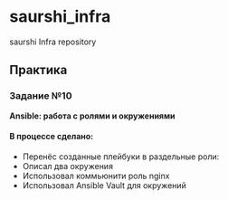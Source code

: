 # saurshi_infra
saurshi Infra repository

## Практика
### Задание №10
**Ansible: работа с ролями и окружениями**

#### В процессе сделано:
* Перенёс созданные плейбуки в раздельные роли:
* Описал два окружения
* Использовал коммьюнити роль nginx
* Использовал Ansible Vault для окружений

